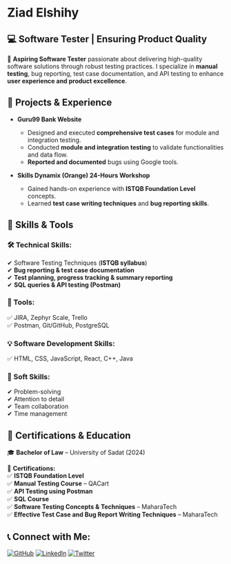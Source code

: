 # **Ziad Elshihy**

## **💻 Software Tester | Ensuring Product Quality**

🔹 **Aspiring Software Tester** passionate about delivering high-quality software solutions through robust testing practices. I specialize in **manual testing**, bug reporting, test case documentation, and API testing to enhance **user experience and product excellence**.

## **📌 Projects & Experience**

- **Guru99 Bank Website**  
  - Designed and executed **comprehensive test cases** for module and integration testing.  
  - Conducted **module and integration testing** to validate functionalities and data flow.  
  - **Reported and documented** bugs using Google tools.  

- **Skills Dynamix (Orange) 24-Hours Workshop**  
  - Gained hands-on experience with **ISTQB Foundation Level** concepts.  
  - Learned **test case writing techniques** and **bug reporting skills**.  

## **🚀 Skills & Tools**

### **🛠 Technical Skills:**  
✔ Software Testing Techniques (**ISTQB syllabus**)  
✔ **Bug reporting & test case documentation**  
✔ **Test planning, progress tracking & summary reporting**  
✔ **SQL queries & API testing (Postman)**  

### **📌 Tools:**  
✅ JIRA, Zephyr Scale, Trello  
✅ Postman, Git/GitHub, PostgreSQL  

### **💡 Software Development Skills:**  
✅ HTML, CSS, JavaScript, React, C++, Java  

### **🌟 Soft Skills:**  
✔ Problem-solving  
✔ Attention to detail  
✔ Team collaboration  
✔ Time management  

## **📜 Certifications & Education**

🎓 **Bachelor of Law** – University of Sadat (2024)  

📜 **Certifications:**  
✅ **ISTQB Foundation Level**  
✅ **Manual Testing Course** – QACart  
✅ **API Testing using Postman**  
✅ **SQL Course**  
✅ **Software Testing Concepts & Techniques** – MaharaTech  
✅ **Effective Test Case and Bug Report Writing Techniques** – MaharaTech  

## **📞 Connect with Me:**
[![GitHub](https://img.icons8.com/material-outlined/48/000000/github.png)](https://github.com/ziad-elshihy) 
[![LinkedIn](https://img.icons8.com/color/48/000000/linkedin.png)](https://www.linkedin.com/in/ziad-elshihy/) 
[![Twitter](https://img.icons8.com/color/48/000000/twitter.png)](https://twitter.com/ZiadElshihy) 

